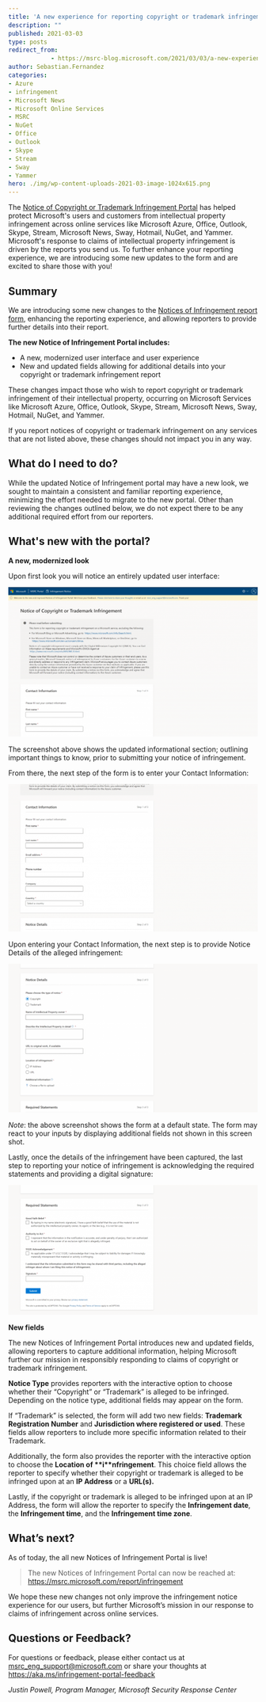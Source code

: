 ```yaml
---
title: 'A new experience for reporting copyright or trademark infringement on Microsoft Services'
description: ""
published: 2021-03-03
type: posts
redirect_from:
            - https://msrc-blog.microsoft.com/2021/03/03/a-new-experience-for-reporting-copyright-or-trademark-infringement-on-microsoft-services/
author: Sebastian.Fernandez
categories:
- Azure
- infringement
- Microsoft News
- Microsoft Online Services
- MSRC
- NuGet
- Office
- Outlook
- Skype
- Stream
- Sway
- Yammer
hero: ./img/wp-content-uploads-2021-03-image-1024x615.png
---
```

<!-- wp:paragraph -->

The [Notice of Copyright or Trademark Infringement Portal](https://msrc.microsoft.com/report/infringement) has helped protect Microsoft's users and customers from intellectual property infringement across online services like Microsoft Azure, Office, Outlook, Skype, Stream, Microsoft News, Sway, Hotmail, NuGet, and Yammer. Microsoft's response to claims of intellectual property infringement is driven by the reports you send us. To further enhance your reporting experience, we are introducing some new updates to the form and are excited to share those with you!

<!-- /wp:paragraph -->

<!-- wp:heading -->

## Summary

<!-- /wp:heading -->

<!-- wp:paragraph -->

We are introducing some new changes to the [Notices of Infringement report form](https://msrc.microsoft.com/report/infringement), enhancing the reporting experience, and allowing reporters to provide further details into their report.

<!-- /wp:paragraph -->

<!-- wp:paragraph -->

**The new Notice of Infringement Portal includes:**

<!-- /wp:paragraph -->

<!-- wp:list -->

- A new, modernized user interface and user experience
- New and updated fields allowing for additional details into your copyright or trademark infringement report

<!-- /wp:list -->

<!-- wp:paragraph -->

These changes impact those who wish to report copyright or trademark infringement of their intellectual property, occurring on Microsoft Services like Microsoft Azure, Office, Outlook, Skype, Stream, Microsoft News, Sway, Hotmail, NuGet, and Yammer.

<!-- /wp:paragraph -->

<!-- wp:paragraph -->

If you report notices of copyright or trademark infringement on any services that are not listed above, these changes should not impact you in any way.

<!-- /wp:paragraph -->

<!-- wp:heading -->

## What do I need to do?

<!-- /wp:heading -->

<!-- wp:paragraph -->

While the updated Notice of Infringement portal may have a new look, we sought to maintain a consistent and familiar reporting experience, minimizing the effort needed to migrate to the new portal. Other than reviewing the changes outlined below, we do not expect there to be any additional required effort from our reporters.

<!-- /wp:paragraph -->

<!-- wp:heading -->

## What's new with the portal?

<!-- /wp:heading -->

<!-- wp:paragraph -->

**A new, modernized look**

<!-- /wp:paragraph -->

<!-- wp:paragraph -->

Upon first look you will notice an entirely updated user interface:

<!-- /wp:paragraph -->

<!-- wp:image {"id":12812,"sizeSlug":"large","linkDestination":"none"} -->

![New notices of infringement portal showing the navigation bar, informational content and contact information section](./img/wp-content-uploads-2021-03-image-1024x615.png)

<!-- /wp:image -->

<!-- wp:paragraph -->

The screenshot above shows the updated informational section; outlining important things to know, prior to submitting your notice of infringement.

<!-- /wp:paragraph -->

<!-- wp:paragraph -->

From there, the next step of the form is to enter your Contact Information:

<!-- /wp:paragraph -->

<!-- wp:image {"id":12813,"sizeSlug":"large","linkDestination":"none"} -->

![Contact information of the reporter, with fields for first name, last name, email address, phone number, company and country.](./img/wp-content-uploads-2021-03-image-1-1024x605.png)

<!-- /wp:image -->

<!-- wp:paragraph -->

Upon entering your Contact Information, the next step is to provide Notice Details of the alleged infringement:

<!-- /wp:paragraph -->

<!-- wp:image {"id":12814,"sizeSlug":"large","linkDestination":"none"} -->

![Notice Details section (at rest) with fields for the type of notice, name of IP owner, description of IP, URL to original work, whether the infringement was carried out via IP Address or URL, and a file attachment](./img/wp-content-uploads-2021-03-image-2-1024x610.png)

<!-- /wp:image -->

<!-- wp:paragraph -->

_Note_: the above screenshot shows the form at a default state. The form may react to your inputs by displaying additional fields not shown in this screen shot.

<!-- /wp:paragraph -->

<!-- wp:paragraph -->

Lastly, once the details of the infringement have been captured, the last step to reporting your notice of infringement is acknowledging the required statements and providing a digital signature:

<!-- /wp:paragraph -->

<!-- wp:image {"id":12815,"sizeSlug":"large","linkDestination":"none"} -->

![Required statements section for the reporter to acknowledge the required legal statements, provide a digital signature, and finally submit their notice.](./img/wp-content-uploads-2021-03-image-3-1024x532.png)

<!-- /wp:image -->

<!-- wp:paragraph -->

**New fields**

<!-- /wp:paragraph -->

<!-- wp:paragraph -->

The new Notices of Infringement Portal introduces new and updated fields, allowing reporters to capture additional information, helping Microsoft further our mission in responsibly responding to claims of copyright or trademark infringement.

<!-- /wp:paragraph -->

<!-- wp:paragraph -->

**Notice Type** provides reporters with the interactive option to choose whether their “Copyright” or “Trademark” is alleged to be infringed. Depending on the notice type, additional fields may appear on the form.

<!-- /wp:paragraph -->

<!-- wp:paragraph -->

If “Trademark” is selected, the form will add two new fields: **Trademark Registration Number** and **Jurisdiction where registered or used**. These fields allow reporters to include more specific information related to their Trademark.

<!-- /wp:paragraph -->

<!-- wp:paragraph -->

Additionally, the form also provides the reporter with the interactive option to choose the **Location of \*\***i\***\*nfringement**. This choice field allows the reporter to specify whether their copyright or trademark is alleged to be infringed upon at an **IP Address** or a **URL(s).**

<!-- /wp:paragraph -->

<!-- wp:paragraph -->

Lastly, if the copyright or trademark is alleged to be infringed upon at an IP Address, the form will allow the reporter to specify the **Infringement date**, the **Infringement time**, and the **Infringement time zone**.

<!-- /wp:paragraph -->

<!-- wp:heading -->

## What’s next?

<!-- /wp:heading -->

<!-- wp:paragraph -->

As of today, the all new Notices of Infringement Portal is live!

<!-- /wp:paragraph -->

<!-- wp:quote -->

> The new Notices of Infringement Portal can now be reached at: <https://msrc.microsoft.com/report/infringement>

<!-- /wp:quote -->

<!-- wp:paragraph -->

We hope these new changes not only improve the infringement notice experience for our users, but further Microsoft’s mission in our response to claims of infringement across online services.

<!-- /wp:paragraph -->

<!-- wp:heading -->

## Questions or Feedback?

<!-- /wp:heading -->

<!-- wp:paragraph -->

For questions or feedback, please either contact us at [msrc_eng_support@microsoft.com](mailto:msrc_eng_support@microsoft.com) or share your thoughts at <https://aka.ms/infringement-portal-feedback>

<!-- /wp:paragraph -->

<!-- wp:paragraph -->

_Justin Powell, Program Manager, Microsoft Security Response Center_

<!-- /wp:paragraph -->
